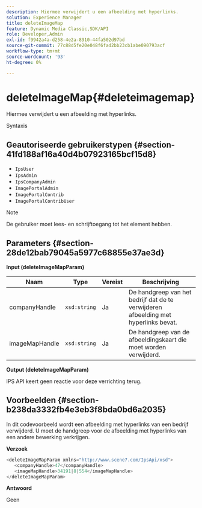 ```yaml
---
description: Hiermee verwijdert u een afbeelding met hyperlinks.
solution: Experience Manager
title: deleteImageMap
feature: Dynamic Media Classic,SDK/API
role: Developer,Admin
exl-id: f9942a4a-d258-4e2a-8910-44fa502d97bd
source-git-commit: 77c88d5fe20e048f6fad2bb23cb1abe090793acf
workflow-type: tm+mt
source-wordcount: '93'
ht-degree: 0%

---
```


# deleteImageMap{#deleteimagemap}

Hiermee verwijdert u een afbeelding met hyperlinks.

Syntaxis

## Geautoriseerde gebruikerstypen {#section-41fd188af16a40d4b07923165bcf15d8}

* `IpsUser`
* `IpsAdmin`
* `IpsCompanyAdmin`
* `ImagePortalAdmin`
* `ImagePortalContrib`
* `ImagePortalContribUser`

>[!NOTE]
>
>De gebruiker moet lees- en schrijftoegang tot het element hebben.

## Parameters {#section-28de12bab79045a5977c68855e37ae3d}

**Input (deleteImageMapParam)**

| Naam | Type | Vereist | Beschrijving |
|---|---|---|---|
| companyHandle | `xsd:string` | Ja | De handgreep van het bedrijf dat de te verwijderen afbeelding met hyperlinks bevat. |
| imageMapHandle | `xsd:string` | Ja | De handgreep van de afbeeldingskaart die moet worden verwijderd. |

**Output (deleteImageMapParam)**

IPS API keert geen reactie voor deze verrichting terug.

## Voorbeelden {#section-b238da3332fb4e3eb3f8bda0bd6a2035}

In dit codevoorbeeld wordt een afbeelding met hyperlinks van een bedrijf verwijderd. U moet de handgreep voor de afbeelding met hyperlinks van een andere bewerking verkrijgen.

**Verzoek**

```java
<deleteImageMapParam xmlns="http://www.scene7.com/IpsApi/xsd">
   <companyHandle>47</companyHandle>
   <imageMapHandle>34191|8|554</imageMapHandle>
</deleteImageMapParam>
```

**Antwoord**

Geen
